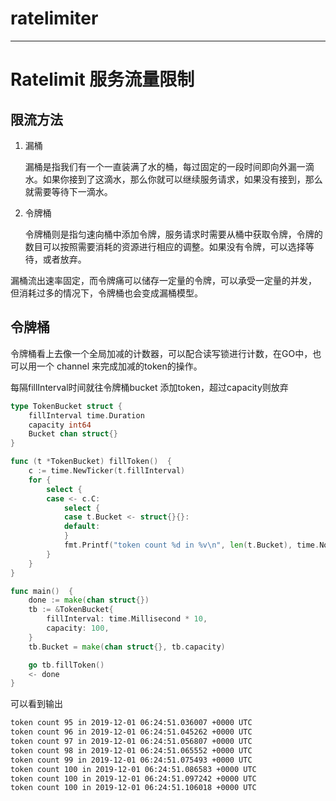 # ratelimiter

--- 

# Ratelimit 服务流量限制

## 限流方法

1. 漏桶

    漏桶是指我们有一个一直装满了水的桶，每过固定的一段时间即向外漏一滴水。如果你接到了这滴水，那么你就可以继续服务请求，如果没有接到，那么就需要等待下一滴水。

2. 令牌桶

    令牌桶则是指匀速向桶中添加令牌，服务请求时需要从桶中获取令牌，令牌的数目可以按照需要消耗的资源进行相应的调整。如果没有令牌，可以选择等待，或者放弃。

漏桶流出速率固定，而令牌痛可以储存一定量的令牌，可以承受一定量的并发， 但消耗过多的情况下，令牌桶也会变成漏桶模型。

## 令牌桶

令牌桶看上去像一个全局加减的计数器，可以配合读写锁进行计数，在GO中，也可以用一个
channel 来完成加减的token的操作。

每隔fillInterval时间就往令牌桶bucket 添加token，超过capacity则放弃

```go
type TokenBucket struct {
	fillInterval time.Duration
	capacity int64
	Bucket chan struct{}
}

func (t *TokenBucket) fillToken()  {
	c := time.NewTicker(t.fillInterval)
	for {
		select {
		case <- c.C:
			select {
			case t.Bucket <- struct{}{}:
			default:
			}
			fmt.Printf("token count %d in %v\n", len(t.Bucket), time.Now().UTC())
		}
	}
}

func main()  {
	done := make(chan struct{})
	tb := &TokenBucket{
		fillInterval: time.Millisecond * 10,
		capacity: 100,
	}
	tb.Bucket = make(chan struct{}, tb.capacity)

	go tb.fillToken()
	<- done
}

```

可以看到输出
```bash
token count 95 in 2019-12-01 06:24:51.036007 +0000 UTC
token count 96 in 2019-12-01 06:24:51.045262 +0000 UTC
token count 97 in 2019-12-01 06:24:51.056807 +0000 UTC
token count 98 in 2019-12-01 06:24:51.065552 +0000 UTC
token count 99 in 2019-12-01 06:24:51.075493 +0000 UTC
token count 100 in 2019-12-01 06:24:51.086583 +0000 UTC
token count 100 in 2019-12-01 06:24:51.097242 +0000 UTC
token count 100 in 2019-12-01 06:24:51.106018 +0000 UTC
```

